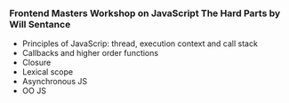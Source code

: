 ### Frontend Masters Workshop on JavaScript The Hard Parts by Will Sentance
- Principles of JavaScrip: thread, execution context and call stack
- Callbacks and higher order functions
- Closure
- Lexical scope
- Asynchronous JS
- OO JS
